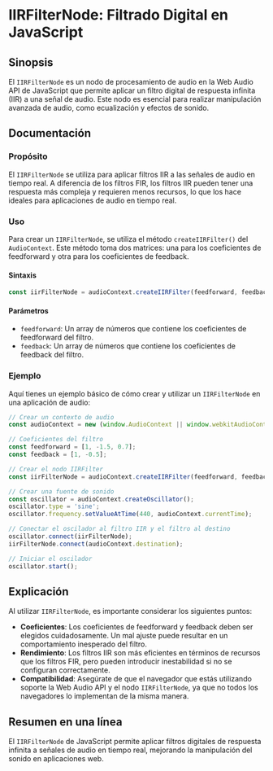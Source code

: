 <!--
Meta Description: # IIRFilterNode: Filtrado Digital en JavaScript ## Sinopsis El `IIRFilterNode` es un nodo de procesamiento de audio en la Web Audio API de JavaScript ...
Meta Keywords: iirfilternode, los, audio, que, audiocontext
-->

# IIRFilterNode: Filtrado Digital en JavaScript

## Sinopsis
El `IIRFilterNode` es un nodo de procesamiento de audio en la Web Audio API de JavaScript que permite aplicar un filtro digital de respuesta infinita (IIR) a una señal de audio. Este nodo es esencial para realizar manipulación avanzada de audio, como ecualización y efectos de sonido.

## Documentación
### Propósito
El `IIRFilterNode` se utiliza para aplicar filtros IIR a las señales de audio en tiempo real. A diferencia de los filtros FIR, los filtros IIR pueden tener una respuesta más compleja y requieren menos recursos, lo que los hace ideales para aplicaciones de audio en tiempo real.

### Uso
Para crear un `IIRFilterNode`, se utiliza el método `createIIRFilter()` del `AudioContext`. Este método toma dos matrices: una para los coeficientes de feedforward y otra para los coeficientes de feedback.

#### Sintaxis
```javascript
const iirFilterNode = audioContext.createIIRFilter(feedforward, feedback);
```

#### Parámetros
- `feedforward`: Un array de números que contiene los coeficientes de feedforward del filtro.
- `feedback`: Un array de números que contiene los coeficientes de feedback del filtro.

### Ejemplo
Aquí tienes un ejemplo básico de cómo crear y utilizar un `IIRFilterNode` en una aplicación de audio:

```javascript
// Crear un contexto de audio
const audioContext = new (window.AudioContext || window.webkitAudioContext)();

// Coeficientes del filtro
const feedforward = [1, -1.5, 0.7];
const feedback = [1, -0.5];

// Crear el nodo IIRFilter
const iirFilterNode = audioContext.createIIRFilter(feedforward, feedback);

// Crear una fuente de sonido
const oscillator = audioContext.createOscillator();
oscillator.type = 'sine';
oscillator.frequency.setValueAtTime(440, audioContext.currentTime);

// Conectar el oscilador al filtro IIR y el filtro al destino
oscillator.connect(iirFilterNode);
iirFilterNode.connect(audioContext.destination);

// Iniciar el oscilador
oscillator.start();
```

## Explicación
Al utilizar `IIRFilterNode`, es importante considerar los siguientes puntos:

- **Coeficientes**: Los coeficientes de feedforward y feedback deben ser elegidos cuidadosamente. Un mal ajuste puede resultar en un comportamiento inesperado del filtro.
- **Rendimiento**: Los filtros IIR son más eficientes en términos de recursos que los filtros FIR, pero pueden introducir inestabilidad si no se configuran correctamente.
- **Compatibilidad**: Asegúrate de que el navegador que estás utilizando soporte la Web Audio API y el nodo `IIRFilterNode`, ya que no todos los navegadores lo implementan de la misma manera.

## Resumen en una línea
El `IIRFilterNode` de JavaScript permite aplicar filtros digitales de respuesta infinita a señales de audio en tiempo real, mejorando la manipulación del sonido en aplicaciones web.